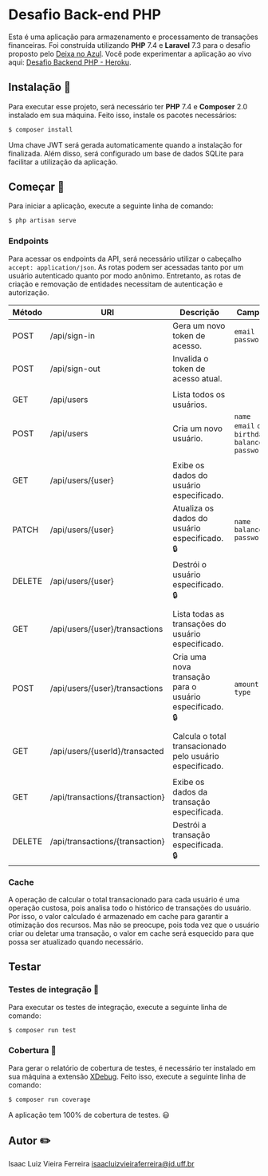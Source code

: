 # Desafio Back-end PHP

Esta é uma aplicação para armazenamento e processamento de transações financeiras. Foi construída utilizando **PHP** 7.4 e **Laravel** 7.3 para o desafio proposto pelo [Deixa no Azul](https://github.com/deixanoazul/desafio-backend). Você pode experimentar a aplicação ao vivo aqui: [Desafio Backend PHP - Heroku](https://desafio-backend-deixa-no-azul.herokuapp.com).

## Instalação :turtle:

Para executar esse projeto, será necessário ter **PHP** 7.4 e **Composer** 2.0 instalado em sua máquina. Feito isso, instale os pacotes necessários:

```bash
$ composer install
```

Uma chave JWT será gerada automaticamente quando a instalação for finalizada. Além disso, será configurado um base de dados SQLite para facilitar a utilização da aplicação.

## Começar :running:

Para iniciar a aplicação, execute a seguinte linha de comando:

```bash
$ php artisan serve
```

### Endpoints
Para acessar os endpoints da API, será necessário utilizar o cabeçalho `accept: application/json`. As rotas podem ser acessadas tanto por um usuário autenticado quanto por modo anônimo. Entretanto, as rotas de criação e removação de entidades necessitam de autenticação e autorização.

| Método    | URI                               | Descrição                                                     | Campos
|-----------|-----------------------------------|---------------------------------------------------------------|------------------------
| POST      | /api/sign-in                      | Gera um novo token de acesso.                                 | `email` `password`
| POST      | /api/sign-out                     | Invalida o token de acesso atual.                             |
|           |                                   |                                                               |
| GET       | /api/users                        | Lista todos os usuários.                                      |
| POST      | /api/users                        | Cria um novo usuário.                                         | `name` `email` `cpf` `birthdate` `balance` `password`
|           |                                   |                                                               |
| GET       | /api/users/{user}                 | Exibe os dados do usuário especificado.                       |
| PATCH     | /api/users/{user}                 | Atualiza os dados do usuário especificado. :lock:             | `name` `balance` `password`
| DELETE    | /api/users/{user}                 | Destrói o usuário especificado. :lock:                        |
|           |                                   |                                                               |
| GET       | /api/users/{user}/transactions    | Lista todas as transações do usuário especificado.            |
| POST      | /api/users/{user}/transactions    | Cria uma nova transação para o usuário especificado. :lock:   | `amount` `type`
|           |                                   |                                                               |
| GET       | /api/users/{userId}/transacted    | Calcula o total transacionado pelo usuário especificado.      |
|           |                                   |                                                               |
| GET       | /api/transactions/{transaction}   | Exibe os dados da transação especificada.                     |
| DELETE    | /api/transactions/{transaction}   | Destrói a transação especificada. :lock:                      |


### Cache

A operação de calcular o total transacionado para cada usuário é uma operação custosa, pois analisa todo o histórico de transações do usuário. Por isso, o valor calculado é armazenado em cache para garantir a otimização dos recursos. Mas não se preocupe, pois toda vez que o usuário criar ou deletar uma transação, o valor em cache será esquecido para que possa ser atualizado quando necessário.

## Testar 

### Testes de integração :bug:
Para executar os testes de integração, execute a seguinte linha de comando:

```bash
$ composer run test
```

### Cobertura :cake:
Para gerar o relatório de cobertura de testes, é necessário ter instalado em sua máquina a extensão [XDebug](https://xdebug.org/docs/install). Feito isso, execute a seguinte linha de comando:

```bash
$ composer run coverage
```

A aplicação tem 100% de cobertura de testes. :smiley:

## Autor :pencil2:

Isaac Luiz Vieira Ferreira <isaacluizvieiraferreira@id.uff.br>

